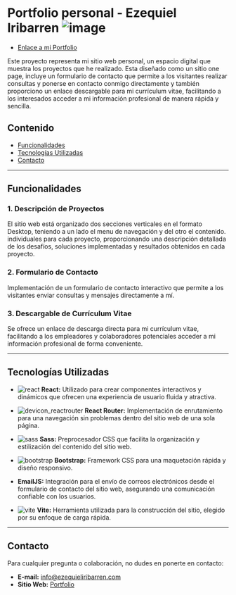 # Portfolio personal - Ezequiel Iribarren           ![image](https://github.com/ezequieliribarren/portfolio-iribarren/assets/105462718/3a9846c8-0470-4566-a53b-af9c9deb9433)

- [Enlace a mi Portfolio](https://ezequieliribarren.com/)

Este proyecto representa mi sitio web personal, un espacio digital que muestra los proyectos que he realizado. Esta diseñado como un sitio one page, incluye un formulario de contacto que permite a los visitantes realizar consultas y ponerse en contacto conmigo directamente y también proporciono un enlace descargable para mi currículum vitae, facilitando a los interesados acceder a mi información profesional de manera rápida y sencilla.

## Contenido

- [Funcionalidades](#funcionalidades)
- [Tecnologías Utilizadas](#tecnologías-utilizadas)
- [Contacto](#contacto)

---


## Funcionalidades

### 1. Descripción de Proyectos
El sitio web está organizado dos secciones verticales en el formato Desktop, teniendo a un lado  el menu de navegación y del otro el contenido. individuales para cada proyecto, proporcionando una descripción detallada de los desafíos, soluciones implementadas y resultados obtenidos en cada proyecto.

### 2. Formulario de Contacto
Implementación de un formulario de contacto interactivo que permite a los visitantes enviar consultas y mensajes directamente a mí.

### 3. Descargable de Currículum Vitae
Se ofrece un enlace de descarga directa para mi currículum vitae, facilitando a los empleadores y colaboradores potenciales acceder a mi información profesional de forma conveniente.

---

## Tecnologías Utilizadas

- ![react](https://github.com/ezequieliribarren/Dr.Rimmaudo/assets/105462718/fd64b8f1-e248-41c1-a279-f4a4b442259d) **React:** Utilizado para crear componentes interactivos y dinámicos que ofrecen una experiencia de usuario fluida y atractiva.

- ![devicon_reactrouter](https://github.com/ezequieliribarren/Dr.Rimmaudo/assets/105462718/707dd0b5-e274-4869-9cb4-76376784dcf8) **React Router:** Implementación de enrutamiento para una navegación sin problemas dentro del sitio web de una sola página.

- ![sass](https://github.com/ezequieliribarren/Dr.Rimmaudo/assets/105462718/6c5ff55e-00c2-45fa-be9c-21d750e047a3) **Sass:** Preprocesador CSS que facilita la organización y estilización del contenido del sitio web.
- ![bootstrap](https://github.com/ezequieliribarren/Dr.Rimmaudo/assets/105462718/7f991683-b7e4-41e1-bce9-696290a5d411) **Bootstrap:** Framework CSS para una maquetación rápida y diseño responsivo.

- **EmailJS:** Integración para el envío de correos electrónicos desde el formulario de contacto del sitio web, asegurando una comunicación confiable con los usuarios.
- ![vite](https://github.com/ezequieliribarren/Dr.Rimmaudo/assets/105462718/e407de7a-6076-4d4e-a933-e60747278467) **Vite:** Herramienta utilizada para la construcción del sitio, elegido por su enfoque de carga rápida.

---

## Contacto

Para cualquier pregunta o colaboración, no dudes en ponerte en contacto:

- **E-mail:** [info@ezequieliribarren.com](mailto:info@ezequieliribarren.com)
- **Sitio Web:** [Portfolio](https://ezequieliribarren.com/)
